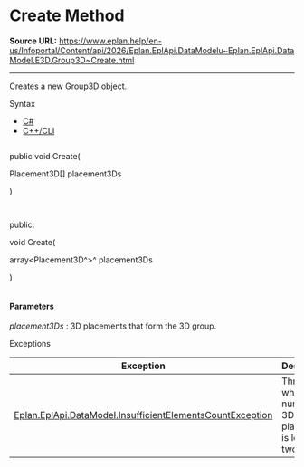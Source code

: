 # Create Method

**Source URL:** https://www.eplan.help/en-us/Infoportal/Content/api/2026/Eplan.EplApi.DataModelu~Eplan.EplApi.DataModel.E3D.Group3D~Create.html

---

Creates a new Group3D object.

Syntax

- [C#](#i-syntax-CS)
- [C++/CLI](#i-syntax-CPP2005)

```
```
public void Create( 

   Placement3D[] placement3Ds

)
```
```

```
```
public:

void Create( 

   array<Placement3D^>^ placement3Ds

)
```
```

#### Parameters

*placement3Ds*
:   3D placements that form the 3D group.

Exceptions

| Exception | Description |
| --- | --- |
| [Eplan.EplApi.DataModel.InsufficientElementsCountException](Eplan.EplApi.DataModelu~Eplan.EplApi.DataModel.InsufficientElementsCountException.html) | Thrown when the number of 3D placements is less than two. |
